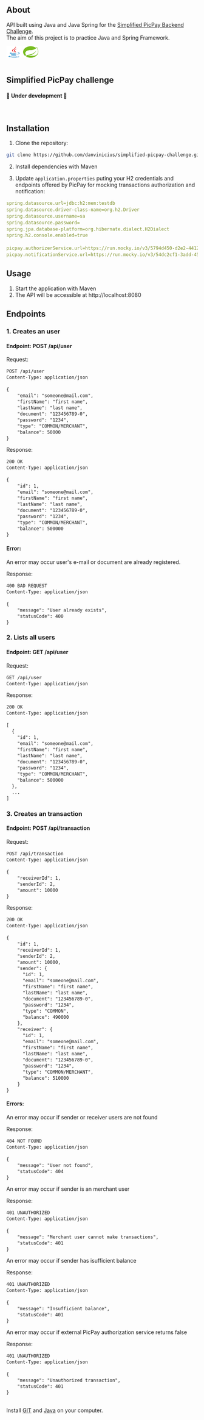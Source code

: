 ## About
API built using Java and Java Spring for the [Simplified PicPay Backend Challenge](https://github.com/PicPay/picpay-desafio-backend/blob/main/readme.md).<br/>
The aim of this project is to practice Java and Spring Framework. 

<div style="display: inline_block">
    <img align="center" alt="Java" title="Java" height="30" width="40" src="https://raw.githubusercontent.com/devicons/devicon/master/icons/java/java-original.svg">
    <img align="center" alt="Spring" title="Spring" height="30" width="40" src="https://raw.githubusercontent.com/devicons/devicon/master/icons/spring/spring-original.svg">
</div>
<br/>

## Simplified PicPay challenge
<h4> 
    🚧 Under development 🚧
</h4>
<br/>

## Installation

1. Clone the repository:

```bash
git clone https://github.com/danvinicius/simplified-picpay-challenge.git
```

2. Install dependencies with Maven

3. Update `application.properties` puting your H2 credentials and endpoints offered by PicPay for mocking transactions authorization and notification:

```yaml
spring.datasource.url=jdbc:h2:mem:testdb
spring.datasource.driver-class-name=org.h2.Driver
spring.datasource.username=sa
spring.datasource.password=
spring.jpa.database-platform=org.hibernate.dialect.H2Dialect
spring.h2.console.enabled=true

picpay.authorizerService.url=https://run.mocky.io/v3/5794d450-d2e2-4412-8131-73d0293ac1cc
picpay.notificationService.url=https://run.mocky.io/v3/54dc2cf1-3add-45b5-b5a9-6bf7e7f1f4a6
```

## Usage

1. Start the application with Maven
2. The API will be accessible at http://localhost:8080

## Endpoints

### 1. Creates an user

#### Endpoint: POST /api/user

Request:
```http
POST /api/user
Content-Type: application/json

{
    "email": "someone@mail.com",
    "firstName": "first name",
    "lastName": "last name",
    "document": "123456789-0",
    "password": "1234",
    "type": "COMMON/MERCHANT",
    "balance": 50000
}
```

Response:
```http
200 OK
Content-Type: application/json

{
    "id": 1,
    "email": "someone@mail.com",
    "firstName": "first name",
    "lastName": "last name",
    "document": "123456789-0",
    "password": "1234",
    "type": "COMMON/MERCHANT",
    "balance": 500000
}
```

#### Error:
An error may occur user's e-mail or document are already registered.

Response:
```http
400 BAD REQUEST
Content-Type: application/json

{
    "message": "User already exists",
    "statusCode": 400
}
```

### 2. Lists all users

#### Endpoint: GET /api/user

Request:
```http
GET /api/user
Content-Type: application/json
```

Response:
```http
200 OK
Content-Type: application/json

[
  {
    "id": 1,
    "email": "someone@mail.com",
    "firstName": "first name",
    "lastName": "last name",
    "document": "123456789-0",
    "password": "1234",
    "type": "COMMON/MERCHANT",
    "balance": 500000
  },
  ...
]
```

### 3. Creates an transaction

#### Endpoint: POST /api/transaction

Request:
```http
POST /api/transaction
Content-Type: application/json

{
    "receiverId": 1,
    "senderId": 2,
    "amount": 10000
}
```

Response:
```http
200 OK
Content-Type: application/json

{
    "id": 1,
    "receiverId": 1,
    "senderId": 2,
    "amount": 10000,
    "sender": {
      "id": 1,
      "email": "someone@mail.com",
      "firstName": "first name",
      "lastName": "last name",
      "document": "123456789-0",
      "password": "1234",
      "type": "COMMON",
      "balance": 490000
    },
    "receiver": {
      "id": 1,
      "email": "someone@mail.com",
      "firstName": "first name",
      "lastName": "last name",
      "document": "123456789-0",
      "password": "1234",
      "type": "COMMON/MERCHANT",
      "balance": 510000
    }
}
```

#### Errors:
An error may occur if sender or receiver users are not found

Response:
```http
404 NOT FOUND
Content-Type: application/json

{
    "message": "User not found",
    "statusCode": 404
}
```

An error may occur if sender is an merchant user

Response:
```http
401 UNAUTHORIZED
Content-Type: application/json

{
    "message": "Merchant user cannot make transactions",
    "statusCode": 401
}
```

An error may occur if sender has isufficient balance

Response:
```http
401 UNAUTHORIZED
Content-Type: application/json

{
    "message": "Insufficient balance",
    "statusCode": 401
}
```

An error may occur if external PicPay authorization service returns false

Response:
```http
401 UNAUTHORIZED
Content-Type: application/json

{
    "message": "Unauthorized transaction",
    "statusCode": 401
}
```

<br/>
Install <a href="https://git-scm.com/">GIT</a> and <a href="https://www.java.com/pt-BR/">Java</a> on your computer.
